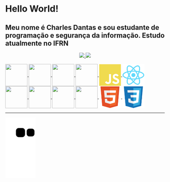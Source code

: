 <h1>Hello World!</h1>
<h2>Meu nome é Charles Dantas e sou estudante de programação e segurança da informação. Estudo atualmente no IFRN </h2>

<div align="center">
  
  <a href="https://github.com/charlesdev771">
  <img height="180em" src="https://github-readme-stats.vercel.app/api?username=charlesdev771&show_icons=true&theme=synthwave&include_all_commits=true&count_private=true"/>
  <img height="180em" src="https://github-readme-stats.vercel.app/api/top-langs/?username=charlesdev771&layout=compact&langs_count=7&theme=synthwave"/>

</div>
  
<div style="display: inline_block"><br>
<img align="center" src="https://cdn.jsdelivr.net/gh/devicons/devicon/icons/c/c-original.svg" height="70" width="70" />
<img align="center"  src="https://cdn.jsdelivr.net/gh/devicons/devicon/icons/python/python-original.svg" height="70" width="70" />
<img align="center" src="https://cdn.jsdelivr.net/gh/devicons/devicon/icons/django/django-plain.svg" height="70" width="70" />
<img align="center" src="https://cdn.jsdelivr.net/gh/devicons/devicon/icons/flask/flask-original.svg" height="70" width="70"/>
<img align="center" alt="C-Js" height="70" width="70" src="https://raw.githubusercontent.com/devicons/devicon/master/icons/javascript/javascript-plain.svg">
<img align="center" alt="C-React" height="70" width="70" src="https://raw.githubusercontent.com/devicons/devicon/master/icons/react/react-original.svg">
<img align="center" src="https://cdn.jsdelivr.net/gh/devicons/devicon/icons/nodejs/nodejs-original.svg"  height="70" width="70" />
<img align="center" src="https://cdn.jsdelivr.net/gh/devicons/devicon/icons/php/php-original.svg" height="70" width="70" />
<img align="center" src="https://cdn.jsdelivr.net/gh/devicons/devicon/icons/bash/bash-original.svg" height="70" width="70" />
<img align="center" src="https://cdn.jsdelivr.net/gh/devicons/devicon/icons/linux/linux-original.svg" height="70" width="70" />
  
<img align="center" alt="C-HTML" height="70" width="70" src="https://raw.githubusercontent.com/devicons/devicon/master/icons/html5/html5-original.svg">
<img align="center" alt="C-CSS" height="70" width="70" src="https://raw.githubusercontent.com/devicons/devicon/master/icons/css3/css3-original.svg">
</div>
  
<hr>
 
<div> 
 
  ![Snake animation](https://github.com/rafaballerini/rafaballerini/blob/output/github-contribution-grid-snake.svg)
 
</div>
